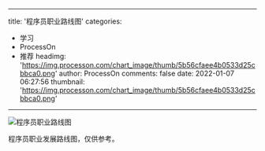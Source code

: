 
---
title: '程序员职业路线图'
categories: 
 - 学习
 - ProcessOn
 - 推荐
headimg: 'https://img.processon.com/chart_image/thumb/5b56cfaee4b0533d25cbbca0.png'
author: ProcessOn
comments: false
date: 2022-01-07 06:27:56
thumbnail: 'https://img.processon.com/chart_image/thumb/5b56cfaee4b0533d25cbbca0.png'
---

<div>   
<img class="thumb" alt="程序员职业路线图" src="https://img.processon.com/chart_image/thumb/5b56cfaee4b0533d25cbbca0.png" referrerpolicy="no-referrer">
<p>程序员职业发展路线图，仅供参考。</p>  
</div>
            